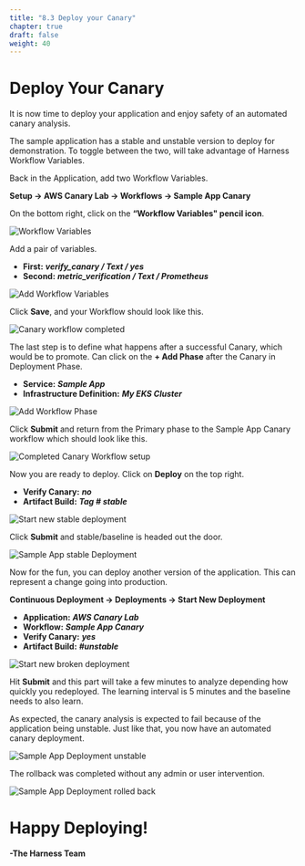 ```yaml
---
title: "8.3 Deploy your Canary"
chapter: true
draft: false
weight: 40
---
```


# Deploy Your Canary

It is now time to deploy your application and enjoy safety of an automated canary analysis. 

The sample application has a stable and unstable version to deploy for demonstration. To toggle between the two, will take advantage of Harness Workflow Variables.

Back in the Application, add two Workflow Variables. 

**Setup -> AWS Canary Lab -> Workflows -> Sample App Canary**

On the bottom right, click on the **“Workflow Variables" pencil icon**.

![Workflow Variables](/images/workflow_vars_small.png)

Add a pair of variables. 

* **First:** ***verify_canary / Text / yes***
* **Second:** ***metric_verification / Text / Prometheus***

![Add Workflow Variables](/images/workflow_vars_setup.png)

Click **Save**, and your Workflow should look like this.

![Canary workflow completed](/images/canary_workflow_complete.png)

The last step is to define what happens after a successful Canary, which would be to promote. Can click on the **+ Add Phase** after the Canary in Deployment Phase. 

* **Service:** ***Sample App***
* **Infrastructure Definition:** ***My EKS Cluster***

![Add Workflow Phase](/images/sample_app_workflow_phase.png)

Click **Submit** and return from the Primary phase to the Sample App Canary workflow which should look like this.

![Completed Canary Workflow setup](/images/sample_app_workflow_primary.png)

Now you are ready to deploy. Click on **Deploy** on the top right. 

* **Verify Canary:** ***no***
* **Artifact Build:** ***Tag # stable*** 

![Start new stable deployment](/images/start_new_deployment.png)

Click **Submit** and stable/baseline is headed out the door. 

![Sample App stable Deployment](/images/sample_app_deployment.png)

Now for the fun, you can deploy another version of the application. This can represent a change going into production. 

**Continuous Deployment -> Deployments -> Start New Deployment** 

* **Application:** ***AWS Canary Lab***
* **Workflow:** ***Sample App Canary***
* **Verify Canary:** ***yes***
* **Artifact Build:** ***#unstable***

![Start new broken deployment](/images/start_new_deployment_broken.png)

Hit **Submit** and this part will take a few minutes to analyze depending how quickly you redeployed. The learning interval is 5 minutes and the baseline needs to also learn.  

As expected, the canary analysis is expected to fail because of the application being unstable. Just like that, you now have an automated canary deployment. 

![Sample App Deployment unstable](/images/sample_app_deployment_broken.png)

The rollback was completed without any admin or user intervention. 

![Sample App Deployment rolled back](/images/sample_app_deployment_rollback.png)

# Happy Deploying!

**-The Harness Team**
